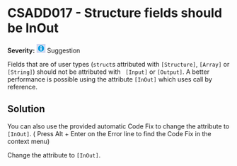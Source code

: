 # CSADD017 - Structure fields should be InOut

**Severity:** ![Suggestion](../images/Suggestion.png) Suggestion

Fields that are of user types (`struct`s attributed with `[Structure]`, `[Array]` or `[String]`) should not be attributed with ` [Input]` or `[Output]`.
A better performance is possible using the attribute `[InOut]` which uses call by reference.

## Solution

You can also use the provided automatic Code Fix to change the attribute to `[InOut]`. ( Press Alt + Enter on the Error line to find the Code Fix in the context menu) 

Change the attribute to `[InOut]`.